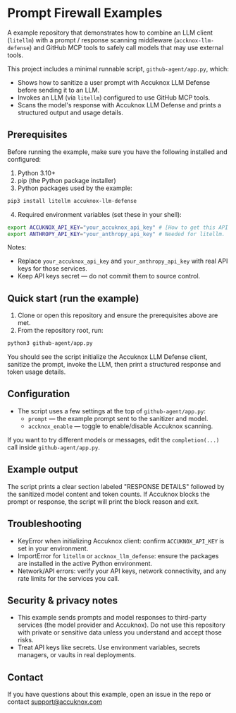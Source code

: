 
# Prompt Firewall Examples

A example repository that demonstrates how to combine an LLM client (`litellm`) with a prompt / response scanning middleware (`accknox-llm-defense`) and GitHub MCP tools to safely call models that may use external tools.

This project includes a minimal runnable script, `github-agent/app.py`, which:

- Shows how to sanitize a user prompt with Accuknox LLM Defense before sending it to an LLM.
- Invokes an LLM (via `litellm`) configured to use GitHub MCP tools.
- Scans the model's response with Accuknox LLM Defense and prints a structured output and usage details.

## Prerequisites

Before running the example, make sure you have the following installed and configured:

1. Python 3.10+
2. pip (the Python package installer)
3. Python packages used by the example:

```bash
pip3 install litellm accuknox-llm-defense
```

4. Required environment variables (set these in your shell):

```bash
export ACCUKNOX_API_KEY="your_accuknox_api_key" # [How to get this API key?](https://help.accuknox.com/use-cases/llm-defense-app-onboard/)
export ANTHROPY_API_KEY="your_anthropy_api_key" # Needed for litellm.
```

Notes:
- Replace `your_accuknox_api_key` and `your_anthropy_api_key` with real API keys for those services.
- Keep API keys secret — do not commit them to source control.

## Quick start (run the example)

1. Clone or open this repository and ensure the prerequisites above are met.
2. From the repository root, run:

```bash
python3 github-agent/app.py
```

You should see the script initialize the Accuknox LLM Defense client, sanitize the prompt, invoke the LLM, then print a structured response and token usage details.

## Configuration

- The script uses a few settings at the top of `github-agent/app.py`:
	- `prompt` — the example prompt sent to the sanitizer and model.
	- `accknox_enable` — toggle to enable/disable Accuknox scanning.

If you want to try different models or messages, edit the `completion(...)` call inside `github-agent/app.py`.

## Example output

The script prints a clear section labeled "RESPONSE DETAILS" followed by the sanitized model content and token counts. If Accuknox blocks the prompt or response, the script will print the block reason and exit.

## Troubleshooting

- KeyError when initializing Accuknox client: confirm `ACCUKNOX_API_KEY` is set in your environment.
- ImportError for `litellm` or `accknox_llm_defense`: ensure the packages are installed in the active Python environment.
- Network/API errors: verify your API keys, network connectivity, and any rate limits for the services you call.

## Security & privacy notes

- This example sends prompts and model responses to third-party services (the model provider and Accuknox). Do not use this repository with private or sensitive data unless you understand and accept those risks.
- Treat API keys like secrets. Use environment variables, secrets managers, or vaults in real deployments.

## Contact

If you have questions about this example, open an issue in the repo or contact support@accuknox.com

